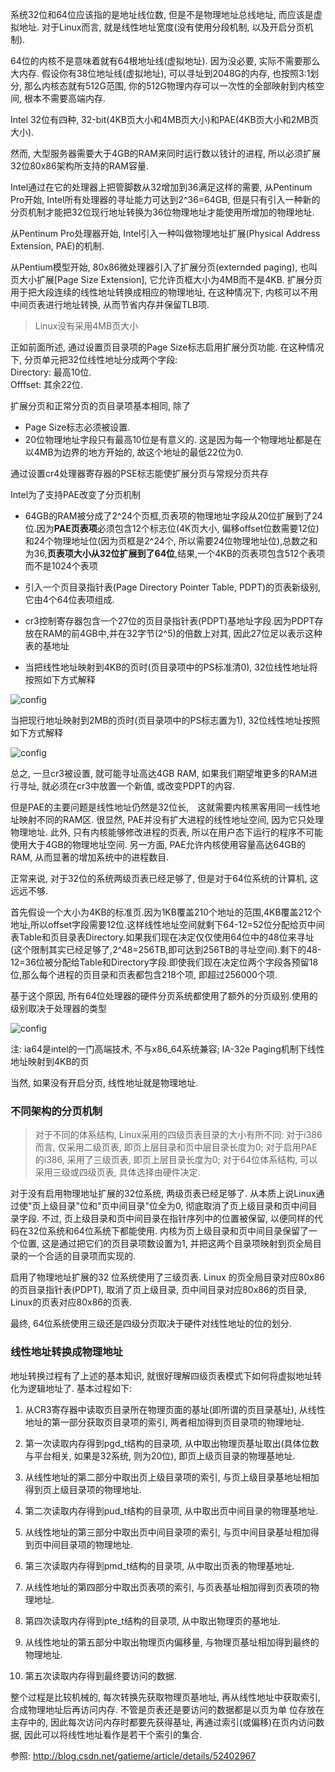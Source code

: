 系统32位和64位应该指的是地址线位数, 但是不是物理地址总线地址, 而应该是虚拟地址. 对于Linux而言, 就是线性地址宽度(没有使用分段机制, 以及开启分页机制). 

64位的内核不是意味着就有64根地址线(虚拟地址). 因为没必要, 实际不需要那么大内存. 假设你有38位地址线(虚拟地址), 可以寻址到2048G的内存, 也按照3:1划分, 那么内核态就有512G范围, 你的512G物理内存可以一次性的全部映射到内核空间, 根本不需要高端内存. 

Intel 32位有四种, 32-bit(4KB页大小和4MB页大小)和PAE(4KB页大小和2MB页大小). 

然而, 大型服务器需要大于4GB的RAM来同时运行数以钱计的进程, 所以必须扩展32位80x86架构所支持的RAM容量.

Intel通过在它的处理器上把管脚数从32增加到36满足这样的需要, 从Pentinum Pro开始, Intel所有处理器的寻址能力可达到2\^36=64GB, 但是只有引入一种新的分页机制才能把32位现行地址转换为36位物理地址才能使用所增加的物理地址.

从Pentinum Pro处理器开始, Intel引入一种叫做物理地址扩展(Physical Address Extension,  PAE)的机制.

从Pentium模型开始, 80x86微处理器引入了扩展分页(externded paging), 也叫页大小扩展[Page Size Extension], 它允许页框大小为4MB而不是4KB. 扩展分页用于把大段连续的线性地址转换成相应的物理地址, 在这种情况下, 内核可以不用中间页表进行地址转换, 从而节省内存并保留TLB项. 

> Linux没有采用4MB页大小

正如前面所述, 通过设置页目录项的Page Size标志启用扩展分页功能. 在这种情况下, 分页单元把32位线性地址分成两个字段:  
Directory: 最高10位.  
Offfset: 其余22位. 

扩展分页和正常分页的页目录项基本相同, 除了 
- Page Size标志必须被设置.  
- 20位物理地址字段只有最高10位是有意义的. 这是因为每一个物理地址都是在以4MB为边界的地方开始的, 故这个地址的最低22位为0. 

通过设置cr4处理器寄存器的PSE标志能使扩展分页与常规分页共存

Intel为了支持PAE改变了分页机制

- 64GB的RAM被分成了2\^24个页框,页表项的物理地址字段从20位扩展到了24位.因为**PAE页表项**必须包含12个标志位(4K页大小, 偏移offset位数需要12位)和24个物理地址位(因为页框是2\^24个, 所以需要24位物理地址位),总数之和为36,**页表项大小从32位扩展到了64位**,结果,一个4KB的页表项包含512个表项而不是1024个表项

- 引入一个页目录指针表(Page Directory Pointer Table, PDPT)的页表新级别,它由4个64位表项组成.

- cr3控制寄存器包含一个27位的页目录指针表(PDPT)基地址字段.因为PDPT存放在RAM的前4GB中,并在32字节(2^5)的倍数上对其, 因此27位足以表示这种表的基地址

- 当把线性地址映射到4KB的页时(页目录项中的PS标准清0), 32位线性地址将按照如下方式解释

![config](images/6.png)

当把现行地址映射到2MB的页时(页目录项中的PS标志置为1), 32位线性地址按照如下方式解释

![config](images/7.png)

总之, 一旦cr3被设置, 就可能寻址高达4GB RAM, 如果我们期望堆更多的RAM进行寻址, 就必须在cr3中放置一个新值, 或改变PDPT的内容.

但是PAE的主要问题是线性地址仍然是32位长,　这就需要内核黑客用同一线性地址映射不同的RAM区. 很显然, PAE并没有扩大进程的线性地址空间, 因为它只处理物理地址. 此外, 只有内核能够修改进程的页表, 所以在用户态下运行的程序不可能使用大于4GB的物理地址空间. 另一方面, PAE允许内核使用容量高达64GB的RAM, 从而显著的增加系统中的进程数目. 

正常来说, 对于32位的系统两级页表已经足够了, 但是对于64位系统的计算机, 这远远不够.

首先假设一个大小为4KB的标准页.因为1KB覆盖210个地址的范围,4KB覆盖212个地址,所以offset字段需要12位.这样线性地址空间就剩下64-12=52位分配给页中间表Table和页目录表Directory.如果我们现在决定仅仅使用64位中的48位来寻址(这个限制其实已经足够了,2^48=256TB,即可达到256TB的寻址空间).剩下的48-12=36位被分配给Table和Directory字段.即使我们现在决定位两个字段各预留18位,那么每个进程的页目录和页表都包含218个项, 即超过256000个项.

基于这个原因, 所有64位处理器的硬件分页系统都使用了额外的分页级别.使用的级别取决于处理器的类型

![config](images/5.png)

注: ia64是intel的一门高端技术, 不与x86_64系统兼容; IA-32e Paging机制下线性地址映射到4KB的页

当然, 如果没有开启分页, 线性地址就是物理地址. 

### 不同架构的分页机制

> 对于不同的体系结构, Linux采用的四级页表目录的大小有所不同: 对于i386而言, 仅采用二级页表, 即页上层目录和页中层目录长度为0; 对于启用PAE的i386, 采用了三级页表, 即页上层目录长度为0; 对于64位体系结构, 可以采用三级或四级页表, 具体选择由硬件决定. 

对于没有启用物理地址扩展的32位系统, 两级页表已经足够了. 从本质上说Linux通过使"页上级目录"位和"页中间目录"位全为0, 彻底取消了页上级目录和页中间目录字段. 不过, 页上级目录和页中间目录在指针序列中的位置被保留, 以便同样的代码在32位系统和64位系统下都能使用. 内核为页上级目录和页中间目录保留了一个位置, 这是通过把它们的页目录项数设置为1, 并把这两个目录项映射到页全局目录的一个合适的目录项而实现的. 

启用了物理地址扩展的32 位系统使用了三级页表. Linux 的页全局目录对应80x86 的页目录指针表(PDPT), 取消了页上级目录, 页中间目录对应80x86的页目录, Linux的页表对应80x86的页表. 

最终, 64位系统使用三级还是四级分页取决于硬件对线性地址的位的划分. 

### 线性地址转换成物理地址

地址转换过程有了上述的基本知识, 就很好理解四级页表模式下如何将虚拟地址转化为逻辑地址了. 基本过程如下: 

1. 从CR3寄存器中读取页目录所在物理页面的基址(即所谓的页目录基址), 从线性地址的第一部分获取页目录项的索引, 两者相加得到页目录项的物理地址. 

2. 第一次读取内存得到pgd_t结构的目录项, 从中取出物理页基址取出(具体位数与平台相关, 如果是32系统, 则为20位), 即页上级页目录的物理基地址. 

3. 从线性地址的第二部分中取出页上级目录项的索引, 与页上级目录基地址相加得到页上级目录项的物理地址. 

4. 第二次读取内存得到pud_t结构的目录项, 从中取出页中间目录的物理基地址. 

5. 从线性地址的第三部分中取出页中间目录项的索引, 与页中间目录基址相加得到页中间目录项的物理地址. 

6. 第三次读取内存得到pmd_t结构的目录项, 从中取出页表的物理基地址. 

7. 从线性地址的第四部分中取出页表项的索引, 与页表基址相加得到页表项的物理地址. 

8. 第四次读取内存得到pte_t结构的目录项, 从中取出物理页的基地址. 

9. 从线性地址的第五部分中取出物理页内偏移量, 与物理页基址相加得到最终的物理地址. 

10. 第五次读取内存得到最终要访问的数据. 

整个过程是比较机械的, 每次转换先获取物理页基地址, 再从线性地址中获取索引, 合成物理地址后再访问内存. 不管是页表还是要访问的数据都是以页为单 位存放在主存中的, 因此每次访问内存时都要先获得基址, 再通过索引(或偏移)在页内访问数据, 因此可以将线性地址看作是若干个索引的集合. 

参照: http://blog.csdn.net/gatieme/article/details/52402967